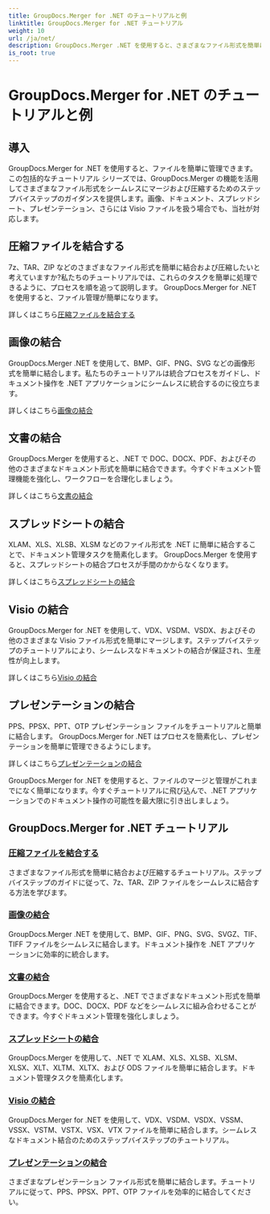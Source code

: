 ```yaml
---
title: GroupDocs.Merger for .NET のチュートリアルと例
linktitle: GroupDocs.Merger for .NET チュートリアル
weight: 10
url: /ja/net/
description: GroupDocs.Merger .NET を使用すると、さまざまなファイル形式を簡単にマージおよび圧縮できます。画像やドキュメントなどを結合するためのステップバイステップのチュートリアルを学習してください。
is_root: true
---
```


# GroupDocs.Merger for .NET のチュートリアルと例

## 導入

GroupDocs.Merger for .NET を使用すると、ファイルを簡単に管理できます。この包括的なチュートリアル シリーズでは、GroupDocs.Merger の機能を活用してさまざまなファイル形式をシームレスにマージおよび圧縮するためのステップバイステップのガイダンスを提供します。画像、ドキュメント、スプレッドシート、プレゼンテーション、さらには Visio ファイルを扱う場合でも、当社が対応します。

## 圧縮ファイルを結合する
7z、TAR、ZIP などのさまざまなファイル形式を簡単に結合および圧縮したいと考えていますか?私たちのチュートリアルでは、これらのタスクを簡単に処理できるように、プロセスを順を追って説明します。 GroupDocs.Merger for .NET を使用すると、ファイル管理が簡単になります。

詳しくはこちら[圧縮ファイルを結合する](./merge-compress-files/)

## 画像の結合
GroupDocs.Merger .NET を使用して、BMP、GIF、PNG、SVG などの画像形式を簡単に結合します。私たちのチュートリアルは統合プロセスをガイドし、ドキュメント操作を .NET アプリケーションにシームレスに統合するのに役立ちます。

詳しくはこちら[画像の結合](./image-merging/)

## 文書の結合
GroupDocs.Merger を使用すると、.NET で DOC、DOCX、PDF、およびその他のさまざまなドキュメント形式を簡単に結合できます。今すぐドキュメント管理機能を強化し、ワークフローを合理化しましょう。

詳しくはこちら[文書の結合](./document-merging/)

## スプレッドシートの結合
XLAM、XLS、XLSB、XLSM などのファイル形式を .NET に簡単に結合することで、ドキュメント管理タスクを簡素化します。 GroupDocs.Merger を使用すると、スプレッドシートの結合プロセスが手間のかからなくなります。

詳しくはこちら[スプレッドシートの結合](./spreadsheet-merging/)

## Visio の結合
GroupDocs.Merger for .NET を使用して、VDX、VSDM、VSDX、およびその他のさまざまな Visio ファイル形式を簡単にマージします。ステップバイステップのチュートリアルにより、シームレスなドキュメントの結合が保証され、生産性が向上します。

詳しくはこちら[Visio の結合](./visio-merging/)

## プレゼンテーションの結合
PPS、PPSX、PPT、OTP プレゼンテーション ファイルをチュートリアルと簡単に結合します。 GroupDocs.Merger for .NET はプロセスを簡素化し、プレゼンテーションを簡単に管理できるようにします。

詳しくはこちら[プレゼンテーションの結合](./presentation-merging/)

GroupDocs.Merger for .NET を使用すると、ファイルのマージと管理がこれまでになく簡単になります。今すぐチュートリアルに飛び込んで、.NET アプリケーションでのドキュメント操作の可能性を最大限に引き出しましょう。
## GroupDocs.Merger for .NET チュートリアル
### [圧縮ファイルを結合する](./merge-compress-files/)
さまざまなファイル形式を簡単に結合および圧縮するチュートリアル。ステップバイステップのガイドに従って、7z、TAR、ZIP ファイルをシームレスに結合する方法を学びます。
### [画像の結合](./image-merging/)
GroupDocs.Merger .NET を使用して、BMP、GIF、PNG、SVG、SVGZ、TIF、TIFF ファイルをシームレスに結合します。ドキュメント操作を .NET アプリケーションに効率的に統合します。
### [文書の結合](./document-merging/)
GroupDocs.Merger を使用すると、.NET でさまざまなドキュメント形式を簡単に結合できます。DOC、DOCX、PDF などをシームレスに組み合わせることができます。今すぐドキュメント管理を強化しましょう。
### [スプレッドシートの結合](./spreadsheet-merging/)
GroupDocs.Merger を使用して、.NET で XLAM、XLS、XLSB、XLSM、XLSX、XLT、XLTM、XLTX、および ODS ファイルを簡単に結合します。ドキュメント管理タスクを簡素化します。
### [Visio の結合](./visio-merging/)
GroupDocs.Merger for .NET を使用して、VDX、VSDM、VSDX、VSSM、VSSX、VSTM、VSTX、VSX、VTX ファイルを簡単に結合します。シームレスなドキュメント結合のためのステップバイステップのチュートリアル。
### [プレゼンテーションの結合](./presentation-merging/)
さまざまなプレゼンテーション ファイル形式を簡単に結合します。チュートリアルに従って、PPS、PPSX、PPT、OTP ファイルを効率的に結合してください。